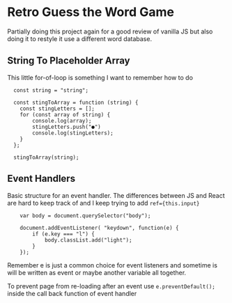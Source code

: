 # Retro Guess the Word Game

Partially doing this project again for a good review of vanilla JS but also doing it to restyle it use a different word database.

## String To Placeholder Array

This little for-of-loop is something I want to remember how to do
```  
  const string = "string";

  const stingToArray = function (string) {
    const stingLetters = [];
    for (const array of string) {
        console.log(array);
        stingLetters.push("●")
        console.log(stingLetters);
    }
  };

  stingToArray(string);
```

## Event Handlers

Basic structure for an event handler. The differences between JS and React are hard to keep track of and I keep trying to add ```ref={this.input}```
```
    var body = document.querySelector("body");

    document.addEventListener( "keydown", function(e) {
        if (e.key === "l") {
            body.classList.add("light");
        }
    });
```
Remember e is just a common choice for event listeners and sometime is will be written as event or maybe another variable all together.

To prevent page from re-loading after an event use ``` e.preventDefault(); ``` inside the call back function of event handler
     